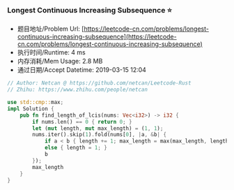 ### Longest Continuous Increasing Subsequence :star:
- 题目地址/Problem Url: [https://leetcode-cn.com/problems/longest-continuous-increasing-subsequence](https://leetcode-cn.com/problems/longest-continuous-increasing-subsequence)
- 执行时间/Runtime: 4 ms 
- 内存消耗/Mem Usage: 2.8 MB
- 通过日期/Accept Datetime: 2019-03-15 12:04

```rust
// Author: Netcan @ https://github.com/netcan/Leetcode-Rust
// Zhihu: https://www.zhihu.com/people/netcan

use std::cmp::max;
impl Solution {
    pub fn find_length_of_lcis(nums: Vec<i32>) -> i32 {
        if nums.len() == 0 { return 0; }
        let (mut length, mut max_length) = (1, 1);
        nums.iter().skip(1).fold(nums[0], |a, &b| {
            if a < b { length += 1; max_length = max(max_length, length) }
            else { length = 1; }
            b
        });
        max_length
    }
}


```
